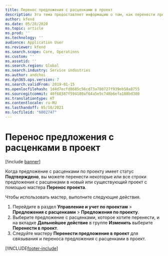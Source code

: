 ```yaml
---
title: Перенос предложения с расценками в проект
description: Эта тема предоставляет информацию о том, как перенести предложение с расценками в новый или существующий проект.
author: kfend
ms.date: 05/28/2020
ms.topic: article
ms.prod: ''
ms.technology: ''
audience: Application User
ms.reviewer: kfend
ms.search.scope: Core, Operations
ms.custom: ''
ms.assetid: ''
ms.search.region: Global
ms.search.industry: Service industries
ms.author: andchoi
ms.dyn365.ops.version: 7
ms.search.validFrom: 2019-01-15
ms.openlocfilehash: 1d4d7ecfd8685c56cd73a780727f939eb58a8755
ms.sourcegitcommit: 40f68387f594180af64a5e5c748b6efa188bd300
ms.translationtype: HT
ms.contentlocale: ru-RU
ms.lasthandoff: 05/10/2021
ms.locfileid: "6002747"
---
```

# <a name="transfer-a-quotation-to-a-project"></a>Перенос предложения с расценками в проект

[!include [banner](../includes/banner.md)]

Когда предложение с расценками по проекту имеет статус **Подтверждено**, вы можете перенести некоторые или все строки предложения с расценками в новый или существующий проект с помощью мастера **Перенос проекта**. 

Чтобы использовать мастер, выполните следующие действия.

1. Перейдите в раздел **Управление и учет по проектам** > **Предложения с расценками** > **Предложения по проекту**.
2. Выберите предложение с расценками, которое хотите перенести, и на вкладке **Дальнейшее действие** в группе **Изменить** выберите **Перенести в проект**.
3. Следуйте мастеру **Перенести предложение в проект** для связывания и переноса предложения с расценками в проект.


[!INCLUDE[footer-include](../includes/footer-banner.md)]